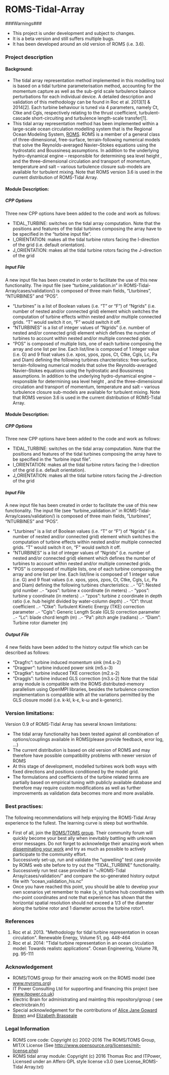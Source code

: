 ROMS-Tidal-Array
================
###Warnings###
* This project is under development and subject to changes.
* It is a beta version and still suffers multiple bugs.
* It has been developed around an old version of ROMS (i.e. 3.6).


### Project description ###
#### Background:
* The tidal array representation method implemented in this modelling tool is based on a
  tidal turbine parameterisation method, accounting for the momentum capture as well as
  the sub-grid scale turbulence balance perturbations for each individual device.
  A detailed description and validation of this methodology can be found in Roc et al.
  2013[1] & 2014[2]. Each turbine behaviour is tuned via 4 parameters, namely Ct, Ctke
  and Cgls, respectively relating to the thrust coefficient, turbulent-cascade 
  short-circuiting and turbulence length-scale transfer[1].
* This tidal array representation method has been implemented within a large-scale ocean
  circulation modelling system that is the Regional Ocean Modeling System,
  [ROMS](www.myroms.org). ROMS is a member of a general class of three-dimensional,
  free-surface, terrain-following numerical models that solve the Reynolds-averaged
  Navier–Stokes equations using the hydrostatic and Boussinesq assumptions. In addition
  to the underlying hydro-dynamical engine – responsible for determining sea level height
  , and the three-dimensional circulation and transport of momentum, temperature and 
  salt – various turbulence closure sub-models are available for turbulent mixing. Note 
  that ROMS version 3.6 is used in the current distribution of ROMS-Tidal Array.

#### Module Description:
##### CPP Options
Three new CPP options have been added to the code and work as follows:
* TIDAL_TURBINE: switches on the tidal array computation. Note that the positions and
  features of the tidal turbines composing the array have to be specified in the
  “turbine input file”.
* I_ORIENTATION: makes all the tidal turbine rotors facing the I-direction of the grid
  (i.e. default orientation).
* J_ORIENTATION: makes all the tidal turbine rotors facing the J-direction of the grid
##### Input File
A new input file has been created in order to facilitate the use of this new
functionality. The input file (see “turbine_validation.in” in ROMS-Tidal-Array/cases/validation/) is composed of three main fields, “Lturbines”, “NTURBINES” and “POS”.
* “Lturbines” is a list of Boolean values (i.e. “T” or “F”) of “Ngrids” (i.e. number of nested and/or connected grid) element which switches the computation of turbine effects within nested and/or multiple connected grids. “T” would switch it on, “F” would switch it off.
* “NTURBINES” is a list of integer values of “Ngrids” (i.e. number of nested and/or connected grid) element which defines the number of turbines to account within nested and/or multiple connected grids.
* “POS” is composed of multiple lists, one of each turbine composing the array and one list per line. Each list/line is composed of 1 integer value (i.e. G) and 9 float values (i.e. xpos, ypos, zpos, Ct, Ctke, Cgls, Lc, Pa and Diam) defining the following turbines charcteristics:
  free-surface, terrain-following numerical models that solve the Reynolds-averaged
  Navier–Stokes equations using the hydrostatic and Boussinesq assumptions. In addition
  to the underlying hydro-dynamical engine – responsible for determining sea level height
  , and the three-dimensional circulation and transport of momentum, temperature and 
  salt – various turbulence closure sub-models are available for turbulent mixing. Note 
  that ROMS version 3.6 is used in the current distribution of ROMS-Tidal Array.

#### Module Description:
##### CPP Options
Three new CPP options have been added to the code and work as follows:
* TIDAL_TURBINE: switches on the tidal array computation. Note that the positions and
  features of the tidal turbines composing the array have to be specified in the
  “turbine input file”.
* I_ORIENTATION: makes all the tidal turbine rotors facing the I-direction of the grid
  (i.e. default orientation).
* J_ORIENTATION: makes all the tidal turbine rotors facing the J-direction of the grid
##### Input File
A new input file has been created in order to facilitate the use of this new
functionality. The input file (see “turbine_validation.in” in ROMS-Tidal-Array/cases/validation/) is composed of three main fields, “Lturbines”, “NTURBINES” and “POS”.
* “Lturbines” is a list of Boolean values (i.e. “T” or “F”) of “Ngrids” (i.e. number of nested and/or connected grid) element which switches the computation of turbine effects within nested and/or multiple connected grids. “T” would switch it on, “F” would switch it off.
* “NTURBINES” is a list of integer values of “Ngrids” (i.e. number of nested and/or connected grid) element which defines the number of turbines to account within nested and/or multiple connected grids.
* “POS” is composed of multiple lists, one of each turbine composing the array and one list per line. Each list/line is composed of 1 integer value (i.e. G) and 9 float values (i.e. xpos, ypos, zpos, Ct, Ctke, Cgls, Lc, Pa and Diam) defining the following turbines charcteristics:
..- “G”: Nested grid number
..- “xpos”: turbine x coordinate (in meters)
..- “ypos”: turbine y coordinate (in meters)
..- “zpos”: turbine z coordinate in depth ratio (i.e. hub height divided by water-column depth)
..- “Ct”: thrust coefficient
..- “Ctke”: Turbulent Kinetic Energy (TKE) correction parameter
..- “Cgls”: Generic Length Scale (GLS) correction parameter
..- “Lc”: blade chord length (m)
..- “Pa”: pitch angle (radians)
..- “Diam”: Turbine rotor diameter (m)

##### Output File
4 new fields have been added to the history output file which can be described as follows:
* “Dragfrc”: turbine induced momentum sink (m4.s-2)
* “Dragpwr”: turbine induced power sink (m5.s-3)
* “Dragtke”: turbine induced TKE correction (m2.s-2)
* “Draggls”: turbine induced GLS correction (m3.s-2)
Note that the tidal array module is compatible with the ROMS distributed-memory parallelism using OpenMPI libraries, besides the turbulence correction implementation is compatible with all the variations permitted by the GLS closure model (i.e. k-kl, k-ε, k-ω and k-generic).

### Version limitations:
Version 0.9 of ROMS-Tidal Array has several known limitations:
* The tidal array functionality has been tested against all combination of options/couplings available in ROMS(please provide feedback, error log, ...)
* The current distribution is based on old version of ROMS and may therefore have possible compatibility problems with newer version of ROMS
* At this stage of development, modelled turbines work both ways with fixed directions and positions conditioned by the model grid.
* The formulations and coefficients of the turbine related terms are partially based on empirical tuning with publicly available database and therefore may require custom modifications as well as further improvements as validation data becomes more and more available.

### Best practises:
The following recommendations will help enjoying the ROMS-Tidal Array experience to the fullest. The learning curve is steep but worthwhile.
* First of all, join the [ROMS/TOMS group](https://www.myroms.org/index.php?page=login). Their community forum will quickly become your best ally when inevitably battling with unknown error messages. Do not forget to acknowledge their amazing work when [disseminating your work](https://www.myroms.org/index.php?page=License_ROMS) and try as much as possible to actively participate to the community effort.
* Successively set-up, run and validate the “upwelling” test case provide by ROMS web site before to try out the “TIDAL_TURBINE” functionality.
* Successively run test case provided in “~/ROMS-Tidal Array/cases/validation/” and compare the so-generated history output file with “ocean_validation_his.nc”
* Once you have reached this point, you should be able to develop your own scenarios yet remember to make (x, y) turbine hub coordinates with rho-point coordinates and note that experience has shown that the horizontal spatial resolution should not exceed a 1/3 of the diameter along the turbine rotor and 1 diameter across the turbine rotor1.

### References ###
1. Roc et al. 2013. "Methodology for tidal turbine representation in ocean circulation". Renewable Energy, Volume 51, pg. 448-464
2. Roc et al. 2014: "Tidal turbine representation in an ocean circulation model: Towards realistc applications". Ocean Engineering, Volume 78, pg. 95-111

### Acknowledgement ###
* ROMS/TOMS group  for their amazing work on the ROMS model (see www.myroms.org)
* IT Power Consulting Ltd for supporting and financing this project (see www.itpower.co.uk)
* Electric Brain for administrating and mainting this repository/group ( see electricbrain.fr)
* Special acknowledgement for the contributions of [Alice Jane Goward Brown](https://www.bangor.ac.uk/oceansciences/staff/phd-students/alice-goward-brown) and [Elizabeth Brasseale](http://www.ocean.washington.edu/home/Elizabeth+Brasseale)

### Legal Information ###
* ROMS core code: Copyright (c) 2002-2016 The ROMS/TOMS Group, MIT/X License (See http://www.opensource.org/licenses/mit-license.php)
* ROMS tidal array module: Copyright (c) 2016 Thomas Roc and ITPower, Licensed under an Affero GPL style license v3.0 (see License_ROMS-Tidal Array.txt)
